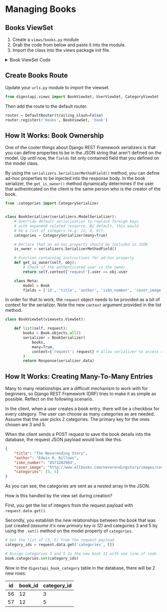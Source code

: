 # Managing Books

## Books ViewSet

1. Create a `views/books.py` module
2. Grab the code from below and paste it into the module.
3. Import the class into the views package init file.

<details>
    <summary>Book ViewSet Code</summary>

```py
from rest_framework import viewsets, status
from rest_framework.response import Response
from rest_framework import serializers
from digestapi.models import Book
from .categories import CategorySerializer


class BookSerializer(serializers.ModelSerializer):
    is_owner = serializers.SerializerMethodField()
    categories = CategorySerializer(many=True)

    def get_is_owner(self, obj):
        # Check if the authenticated user is the owner
        return self.context['request'].user == obj.user

    class Meta:
        model = Book
        fields = ['id', 'title', 'author', 'isbn_number', 'cover_image', 'is_owner', 'categories']


class BookViewSet(viewsets.ViewSet):

    def list(self, request):
        books = Book.objects.all()
        serializer = BookSerializer(books, many=True, context={'request': request})
        return Response(serializer.data)

    def retrieve(self, request, pk=None):
        try:
            book = Book.objects.get(pk=pk)
            serializer = BookSerializer(book, context={'request': request})
            return Response(serializer.data)

        except Book.DoesNotExist:
            return Response(status=status.HTTP_404_NOT_FOUND)

    def create(self, request):
        # Get the data from the client's JSON payload
        title = request.data.get('title')
        author = request.data.get('author')
        isbn_number = request.data.get('isbn_number')
        cover_image = request.data.get('cover_image')

        # Create a book database row first, so you have a
        # primary key to work with
        book = Book.objects.create(
            user=request.user,
            title=title,
            author=author,
            cover_image=cover_image,
            isbn_number=isbn_number)

        # Establish the many-to-many relationships
        category_ids = request.data.get('categories', [])
        book.categories.set(category_ids)

        serializer = BookSerializer(book, context={'request': request})
        return Response(serializer.data, status=status.HTTP_201_CREATED)

    def update(self, request, pk=None):
        try:

            book = Book.objects.get(pk=pk)

            # Is the authenticated user allowed to edit this book?
            self.check_object_permissions(request, book)

            serializer = BookSerializer(data=request.data)
            if serializer.is_valid():
                book.title = serializer.validated_data['title']
                book.author = serializer.validated_data['author']
                book.isbn_number = serializer.validated_data['isbn_number']
                book.cover_image = serializer.validated_data['cover_image']
                book.save()

                category_ids = request.data.get('categories', [])
                book.categories.set(category_ids)

                serializer = BookSerializer(book, context={'request': request})
                return Response(None, status.HTTP_204_NO_CONTENT)

            return Response(serializer.errors, status.HTTP_400_BAD_REQUEST)

        except Book.DoesNotExist:
            return Response(status=status.HTTP_404_NOT_FOUND)

    def destroy(self, request, pk=None):
        try:
            book = Book.objects.get(pk=pk)
            self.check_object_permissions(request, book)
            book.delete()

            return Response(status=status.HTTP_204_NO_CONTENT)

        except Book.DoesNotExist:
            return Response(status=status.HTTP_404_NOT_FOUND)
```
</details>

## Create Books Route

Update your `urls.py` module to import the viewset.

```py
from digestapi.views import BookViewSet, UserViewSet, CategoryViewSet
```

Then add the route to the default router.

```py
router = DefaultRouter(trailing_slash=False)
router.register(r'books', BookViewSet, 'book')
```

## How It Works: Book Ownership

One of the cooler things about Django REST Framework serializers is that you can define properties to be in the JSON string that aren't defined on the model. Up until now, the `fields` list only contained field that you defined on the model class.

By using the `serializers.SerializerMethodField()` method, you can define ad-hoc properties to be injected into the response body. In the book serializer, the `get_is_owner()` method dynamically determines if the user that authenticated on the client is the same person who is the creator of the book.


```py
from .categories import CategorySerializer


class BookSerializer(serializers.ModelSerializer):
    # Override default serialization to replace foreign keys
    # with expanded related resource. By default, this would
    # be a list of integers (e.g. [2, 4, 9]).
    categories = CategorySerializer(many=True)

    # Declare that an ad-hoc property should be included in JSON
    is_owner = serializers.SerializerMethodField()

    # Function containing instructions for ad-hoc property
    def get_is_owner(self, obj):
        # Check if the authenticated user is the owner
        return self.context['request'].user == obj.user

    class Meta:
        model = Book
        fields = ['id', 'title', 'author', 'isbn_number', 'cover_image', 'is_owner', 'categories']
```

In order for that to work, the `request` object needs to be provided as a bit of context for the serializer. Note the new `context` argument provided in the list method.

```py
class BookViewSet(viewsets.ViewSet):

    def list(self, request):
        books = Book.objects.all()
        serializer = BookSerializer(
            books,
            many=True,
            context={'request': request} # Allow serializer to access request
        )
        return Response(serializer.data)

```

## How It Works: Creating Many-To-Many Entries

Many to many relationships are a difficult mechanism to work with for beginners, so Django REST Framework (DRF) tries to make it as simple as possible. Reflect on the following scenario.

In the client, when a user creates a book entry, there will be a checkbox for every category. The user can choose as many categories as are needed. Assume that the user picks 2 categories. The primary key for the ones chosen are 3 and 5.

When the client sends a POST request to save the book details into the database, the request JSON payload would look like this.

```json
{
    "title": "The Neverending Story",
    "author": "Edwin R. Billows",
    "isbn_number": "8573282904",
    "cover_image": "http://www.allbooks.com/neverendingstory/images/cover.png",
    "categories": [3, 5]
}
```

As you can see, the categories are sent as a nested array in the JSON.

How is this handled by the view set during creation?

First, you get the list of integers from the request payload with `request.data.get()`.

Secondly, you establish the new relationships between the book that was just created _(assume it's new primary key is 12)_ and categories 3 and 5 by using the `.set()` method on the model property of `categories`.

```py
# Get the list of [3, 5] from the request payload
category_ids = request.data.get('categories', [])

# Assign categories 3 and 5 to the new book 12 with one line of code
book.categories.set(category_ids)
```

Now in the `digestapi_book_category` table in the database, there will be 2 new rows.

| id | book_id | category_id |
|--|--|--|
| 56 | 12 | 3 |
| 57 | 12 | 5 |

